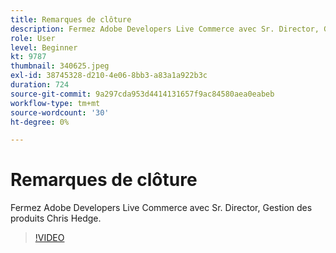 ```yaml
---
title: Remarques de clôture
description: Fermez Adobe Developers Live Commerce avec Sr. Director, Gestion des produits Chris Hedge.
role: User
level: Beginner
kt: 9787
thumbnail: 340625.jpeg
exl-id: 38745328-d210-4e06-8bb3-a83a1a922b3c
duration: 724
source-git-commit: 9a297cda953d4414131657f9ac84580aea0eabeb
workflow-type: tm+mt
source-wordcount: '30'
ht-degree: 0%

---
```


# Remarques de clôture

Fermez Adobe Developers Live Commerce avec Sr. Director, Gestion des produits Chris Hedge.

>[!VIDEO](https://video.tv.adobe.com/v/340625/?quality=12&learn=on)
